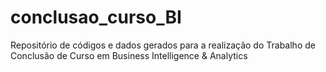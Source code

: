 # conclusao_curso_BI
Repositório de códigos e dados gerados para a realização do Trabalho de Conclusão de Curso em Business Intelligence &amp; Analytics

